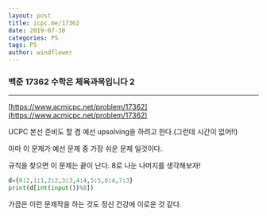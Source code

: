```yaml
---
layout: post
title: icpc.me/17362
date: 2019-07-30
categories: PS
tags: PS
author: windflower
---
```

### 백준 17362 수학은 체육과목입니다 2
---

[https://www.acmicpc.net/problem/17362](https://www.acmicpc.net/problem/17362)

UCPC 본선 준비도 할 겸 예선 upsolving을 하려고 한다.(그런데 시간이 없어!!)

아마 이 문제가 예선 문제 중 가장 쉬운 문제 일것이다.

규칙을 찾으면 이 문제는 끝이 난다. 8로 나눈 나머지를 생각해보자!

```PYTHON
d={0:2,1:1,2:2,3:3,4:4,5:5,6:4,7:3}
print(d[int(input())%8])
```

가끔은 이런 문제작을 하는 것도 정신 건강에 이로운 것 같다.
